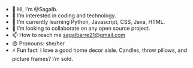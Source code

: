 - 👋 Hi, I’m @Sagalb.
- 👀 I’m interested in coding and technology.
- 🌱 I’m currently learning Python, Javascript, CSS, Java, HTML.
- 💞️ I’m looking to collaborate on any open source project.
- 📫 How to reach me sagalbarre21@gmail.com
- 😄 Pronouns: she/her
- ⚡ Fun fact: I love a good home decor aisle. Candles, throw pillows, and picture frames? I’m sold.

<!---
SagalKB/SagalKB is a ✨ special ✨ repository because its `README.md` (this file) appears on your GitHub profile.
You can click the Preview link to take a look at your changes.
--->
